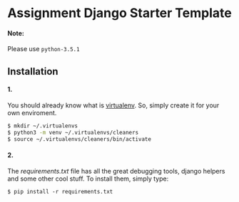 # Assignment Django Starter Template

#### Note:
Please use `python-3.5.1`

## Installation

#### 1.
You should already know what is [virtualenv](http://www.virtualenv.org/). So, simply create it for your own enviroment.
````bash
$ mkdir ~/.virtualenvs
$ python3 -m venv ~/.virtualenvs/cleaners
$ source ~/.virtualenvs/cleaners/bin/activate
````
#### 2.
The *requirements.txt* file  has all the great debugging tools, django helpers and some other cool stuff. To install them, simply type:

`$ pip install -r requirements.txt`
